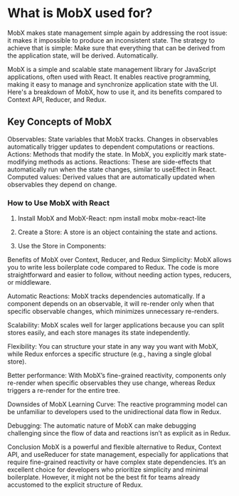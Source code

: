 # What is MobX used for?

MobX makes state management simple again by addressing the root issue: it makes it impossible to produce an inconsistent state. The strategy to achieve that is simple: Make sure that everything that can be derived from the application state, will be derived. Automatically.

MobX is a simple and scalable state management library for JavaScript applications, often used with React. It enables reactive programming, making it easy to manage and synchronize application state with the UI. Here's a breakdown of MobX, how to use it, and its benefits compared to Context API, Reducer, and Redux.

## Key Concepts of MobX

Observables: State variables that MobX tracks. Changes in observables automatically trigger updates to dependent computations or reactions.
Actions: Methods that modify the state. In MobX, you explicitly mark state-modifying methods as actions.
Reactions: These are side-effects that automatically run when the state changes, similar to useEffect in React.
Computed values: Derived values that are automatically updated when observables they depend on change.

### How to Use MobX with React

1. Install MobX and MobX-React:
   npm install mobx mobx-react-lite

2. Create a Store: A store is an object containing the state and actions.

<script>
import { makeAutoObservable } from 'mobx';

class TodoStore {
  todos = [];

  constructor() {
    makeAutoObservable(this);
  }

  addTodo(todo) {
    this.todos.push(todo);
  }

  removeTodo(index) {
    this.todos.splice(index, 1);
  }
}

const todoStore = new TodoStore();
export default todoStore;
</script>

3. Use the Store in Components:

<script>
import React from 'react';
import { observer } from 'mobx-react-lite';
import todoStore from './TodoStore';

const TodoList = observer(() => {
  return (
    <div>
      <ul>
        {todoStore.todos.map((todo, index) => (
          <li key={index}>{todo}</li>
        ))}
      </ul>
      <button onClick={() => todoStore.addTodo('New Task')}>
        Add Todo
      </button>
    </div>
  );
});

export default TodoList;
</script>

Benefits of MobX over Context, Reducer, and Redux
Simplicity: MobX allows you to write less boilerplate code compared to Redux. The code is more straightforward and easier to follow, without needing action types, reducers, or middleware.

Automatic Reactions: MobX tracks dependencies automatically. If a component depends on an observable, it will re-render only when that specific observable changes, which minimizes unnecessary re-renders.

Scalability: MobX scales well for larger applications because you can split stores easily, and each store manages its state independently.

Flexibility: You can structure your state in any way you want with MobX, while Redux enforces a specific structure (e.g., having a single global store).

Better performance: With MobX’s fine-grained reactivity, components only re-render when specific observables they use change, whereas Redux triggers a re-render for the entire tree.

Downsides of MobX
Learning Curve: The reactive programming model can be unfamiliar to developers used to the unidirectional data flow in Redux.

Debugging: The automatic nature of MobX can make debugging challenging since the flow of data and reactions isn’t as explicit as in Redux.

Conclusion
MobX is a powerful and flexible alternative to Redux, Context API, and useReducer for state management, especially for applications that require fine-grained reactivity or have complex state dependencies. It’s an excellent choice for developers who prioritize simplicity and minimal boilerplate. However, it might not be the best fit for teams already accustomed to the explicit structure of Redux.
